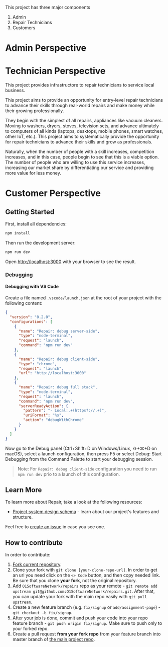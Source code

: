 This project has three major components

1. Admin
2. Repair Technicians
3. Customers

# Admin Perspective

# Technician Perspective

This project provides infrastructore to repair technicians to service local business.

This project aims to provide an opportunity for entry-level repair technicians to advance their skills through real-world repairs and make money while their growing professionally. 

They begin with the simplest of all repairs, appliances like vacuum cleaners. Moving to washers, dryers, stoves, television sets, and advance ultimately to computers of all kinds (laptops, desktops, mobile phones, smart watches, other IoT, etc.). This project aims to systematically provide the opportunity for repair technicians to advance their skills and grow as professionals.

Naturally, when the number of people with a skill increases, competition increases, and in this case, people begin to see that this is a viable option. The number of people who are willing to use this service increases, increasing our market share by differentiating our service and providing more value for less money.

# Customer Perspective

## Getting Started

First, install all dependencies:

```bash
npm install
```

Then run the development server:

```bash
npm run dev
```

Open [http://localhost:3000](http://localhost:3000) with your browser to see the result.

### Debugging

#### Debugging with VS Code

Create a file named `.vscode/launch.json` at the root of your project with the following content:

```json
{
  "version": "0.2.0",
  "configurations": [
    {
      "name": "Repair: debug server-side",
      "type": "node-terminal",
      "request": "launch",
      "command": "npm run dev"
    },
    {
      "name": "Repair: debug client-side",
      "type": "chrome",
      "request": "launch",
      "url": "http://localhost:3000"
    },
    {
      "name": "Repair: debug full stack",
      "type": "node-terminal",
      "request": "launch",
      "command": "npm run dev",
      "serverReadyAction": {
        "pattern": "- Local:.+(https?://.+)",
        "uriFormat": "%s",
        "action": "debugWithChrome"
      }
    }
  ]
}
```

Now go to the Debug panel (Ctrl+Shift+D on Windows/Linux, ⇧+⌘+D on macOS), select a launch configuration, then press F5 or select Debug: Start Debugging from the Command Palette to start your debugging session.

> Note: For `Repair: debug client-side` configuration you need to run `npm run dev` prio to a launch of this configuration.

## Learn More

To learn more about Repair, take a look at the following resources:

- [Project system design schema](https://lucid.app/lucidchart/eaf7af53-d0dc-4af1-8dbe-56b2f839225a/edit?viewport_loc=-1697%2C-508%2C3345%2C1996%2C0_0&invitationId=inv_809c0783-5a80-448b-895b-2602dcaa7604) - learn about our project's features and structure.

Feel free to [create an issue](https://github.com/O1SoftwareNetwork/repairs/issues/new) in case you see one.

## How to contribute

In order to contribute:

1. [Fork current repository](https://github.com/O1SoftwareNetwork/repairs/fork).
2. Clone your fork with `git clone [your-clone-repo-url]`. In order to get an url you need click on the `<> Code` button, and then copy needed link.
   Be sure that you clone **your fork**, not the original repository.
3. Add `O1SoftwareNetwork/repairs` repo as your remote - `git remote add upstream git@github.com:O1SoftwareNetwork/repairs.git`. After that, you can update your fork with the main repo easily with `git pull upstream`.
4. Create a new feature branch (e.g. `fix/signup` or `add/assignment-page`) - `git checkout -b fix/signup`.
5. After your job is done, commit and push your code into your repo feature branch - `git push origin fix/signup`. Make sure to push only to your forked repo.
6. Create a pull request **from your fork repo** from your feature branch into master branch of [the main project repo](https://github.com/O1SoftwareNetwork/repairs).
